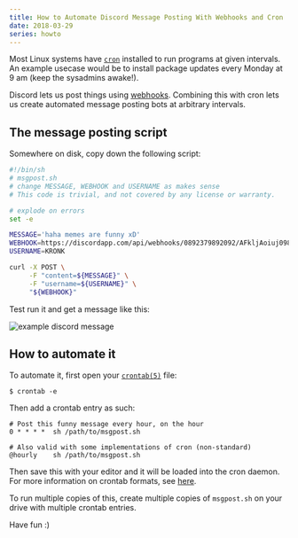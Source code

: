 ```yaml
---
title: How to Automate Discord Message Posting With Webhooks and Cron
date: 2018-03-29
series: howto
---
```


Most Linux systems have [`cron`](https://en.wikipedia.org/wiki/Cron) installed to run programs at given intervals. An example usecase would be to install package updates every Monday at 9 am (keep the sysadmins awake!).

Discord lets us post things using [webhooks](https://discordapp.com/developers/docs/resources/webhook). Combining this with cron lets us create automated message posting bots at arbitrary intervals.

## The message posting script

Somewhere on disk, copy down the following script:

```sh
#!/bin/sh
# msgpost.sh
# change MESSAGE, WEBHOOK and USERNAME as makes sense
# This code is trivial, and not covered by any license or warranty.

# explode on errors
set -e

MESSAGE='haha memes are funny xD'
WEBHOOK=https://discordapp.com/api/webhooks/0892379892092/AFkljAoiuj098oKA_98kjlA85jds
USERNAME=KRONK

curl -X POST \
     -F "content=${MESSAGE}" \
     -F "username=${USERNAME}" \
     "${WEBHOOK}"
```

Test run it and get a message like this:

![example discord message](https://i.imgur.com/dtjXcei.png)

## How to automate it

To automate it, first open your [`crontab(5)`](http://man7.org/linux/man-pages/man5/crontab.5.html) file:

```console
$ crontab -e
```

Then add a crontab entry as such:

```crontab
# Post this funny message every hour, on the hour
0 * * * *  sh /path/to/msgpost.sh

# Also valid with some implementations of cron (non-standard)
@hourly    sh /path/to/msgpost.sh
```

Then save this with your editor and it will be loaded into the cron daemon. For more information on crontab formats, see [here](https://crontab.guru/).

To run multiple copies of this, create multiple copies of `msgpost.sh` on your drive with multiple crontab entries.

Have fun :)
